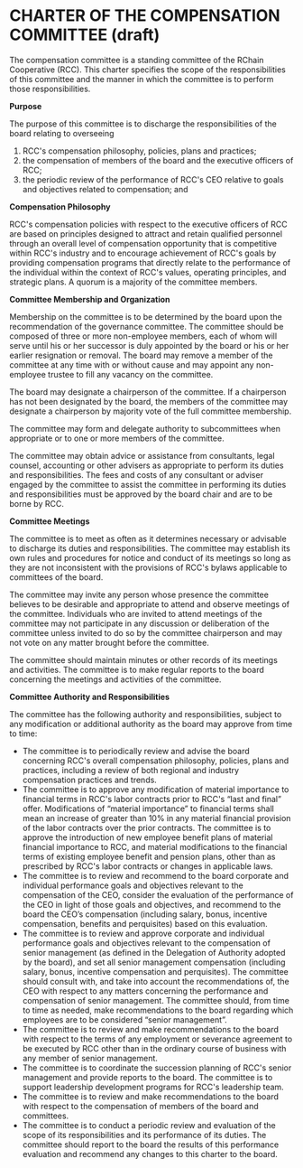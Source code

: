 # CHARTER OF THE COMPENSATION COMMITTEE (draft)

The compensation committee is a standing committee of the RChain Cooperative (RCC). This charter specifies the scope of the responsibilities of this committee and the manner in which the committee is to perform those responsibilities.

**Purpose**

The purpose of this committee is to discharge the responsibilities of the board relating to overseeing
  1. RCC's compensation philosophy, policies, plans and practices;
  2. the compensation of members of the board and the executive officers of RCC;
  3. the periodic review of the performance of RCC's CEO relative to goals and objectives related to compensation; and

**Compensation Philosophy**

RCC's compensation policies with respect to the executive officers of RCC are based on principles designed to attract and retain qualified personnel through an overall level of compensation opportunity that is competitive within RCC's industry and to encourage achievement of RCC's goals by providing compensation programs that directly relate to the performance of the individual within the context of RCC's values, operating principles, and strategic plans. A quorum is a majority of the committee members.

**Committee Membership and Organization**

Membership on the committee is to be determined by the board upon the recommendation of the governance committee. The committee should be composed of three or more non-employee members, each of whom will serve until his or her successor is duly appointed by the board or his or her earlier resignation or removal. The board may remove a member of the committee at any time with or without cause and may appoint any non-employee trustee to fill any vacancy on the committee. 

The board may designate a chairperson of the committee. If a chairperson has not been designated by the board, the members of the committee may designate a chairperson by majority vote of the full committee membership.

The committee may form and delegate authority to subcommittees when appropriate or to one or more members of the committee.

The committee may obtain advice or assistance from consultants, legal counsel, accounting or other advisers as appropriate to perform its duties and responsibilities. The fees and costs of any consultant or adviser engaged by the committee to assist the committee in performing its duties and responsibilities must be approved by the board chair and are to be borne by RCC.

**Committee Meetings**

The committee is to meet as often as it determines necessary or advisable to discharge its duties and responsibilities. The committee may establish its own rules and procedures for notice and conduct of its meetings so long as they are not inconsistent with the provisions of RCC's bylaws applicable to committees of the board.

The committee may invite any person whose presence the committee believes to be desirable and appropriate to attend and observe meetings of the committee. Individuals who are invited to attend meetings of the committee may not participate in any discussion or deliberation of the committee unless invited to do so by the committee chairperson and may not vote on any matter brought before the committee.

The committee should maintain minutes or other records of its meetings and activities. The committee is to make regular reports to the board concerning the meetings and activities of the committee.

**Committee Authority and Responsibilities**

The committee has the following authority and responsibilities, subject to any modification or additional authority as the board may approve from time to time:

-   The committee is to periodically review and advise the board concerning RCC's overall compensation philosophy, policies, plans and practices, including a review of both regional and industry compensation practices and trends.
-   The committee is to approve any modification of material importance to financial terms in RCC's labor contracts prior to RCC's “last and final” offer. Modifications of “material importance” to financial terms shall mean an increase of greater than 10% in any material financial provision of the labor contracts over the prior contracts. The committee is to approve the introduction of new employee benefit plans of material financial importance to RCC, and material modifications to the financial terms of existing employee benefit and pension plans, other than as prescribed by RCC's labor contracts or changes in applicable laws.
-   The committee is to review and recommend to the board corporate and individual performance goals and objectives relevant to the compensation of the CEO, consider the evaluation of the performance of the CEO in light of those goals and objectives, and recommend to the board the CEO’s compensation (including salary, bonus, incentive compensation, benefits and perquisites) based on this evaluation.
-   The committee is to review and approve corporate and individual performance goals and objectives relevant to the compensation of senior management (as defined in the Delegation of Authority adopted by the board), and set all senior management compensation (including salary, bonus, incentive compensation and perquisites). The committee should consult with, and take into account the recommendations of, the CEO with respect to any matters concerning the performance and compensation of senior management. The committee should, from time to time as needed, make recommendations to the board regarding which employees are to be considered “senior management”.
-   The committee is to review and make recommendations to the board with respect to the terms of any employment or severance agreement to be executed by RCC other than in the ordinary course of business with any member of senior management.
-   The committee is to coordinate the succession planning of RCC's senior management and provide reports to the board. The committee is to support leadership development programs for RCC's leadership team.
-   The committee is to review and make recommendations to the board with respect to the compensation of members of the board and committees.
-   The committee is to conduct a periodic review and evaluation of the scope of its responsibilities and its performance of its duties. The committee should report to the board the results of this performance evaluation and recommend any changes to this charter to the board.
